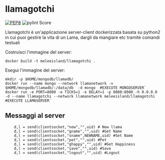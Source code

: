# llamagotchi
[![PEP8](https://img.shields.io/badge/code%20style-pep8-orange.svg)](https://www.python.org/dev/peps/pep-0008/)
![pylint Score](https://mperlet.github.io/pybadge/badges/9.71.svg)

Llamagotchi è un'applicazione server-client dockerizzata basata su python2 in cui puoi gestire la vita di un Lama, dargli da mangiare etc tramite comandi testuali
  
Costruisci l'immagine del server:


 `docker build -t meleeisland/llamagotchi .`
  
  
Esegui l'immagine del server:
  
``` 
mkdir -p $HOME/mongodb/llamadb/ 
docker run --name mongo --network llamanetwork -v $HOME/mongodb/llamadb/:/data/db  -d mongo  #EXECUTE MONGOSERVER`
docker run -e PORT=8080 -e TICKS=1 -e DELAY=1 -p 8080:8080 -h 0.0.0.0 -d --name llamagotchi --network llamanetwork meleeisland/llamagotchi #EXECUTE LLAMASERVER`
``` 
  

## Messaggi al server ##

		d,l = send(clientsocket,"new","",uid) # New llama
		d,l = send(clientsocket,"gname","",uid) #Get Name
		d,l = send(clientsocket,"sname",NEWNAME,uid) #Set Name
		d,l = send(clientsocket,"pet","",uid) #Pet
		d,l = send(clientsocket,"ghappy","",uid) #Get Happiness
		d,l = send(clientsocket,"save","",uid) #Save
		d,l = send(clientsocket,"logout","",uid) #Logout


